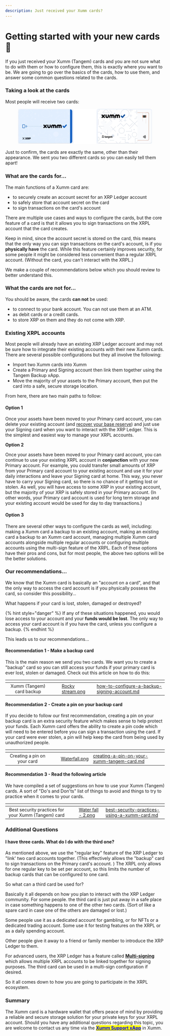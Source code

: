 ```yaml
---
description: Just received your Xumm cards?
---
```


# Getting started with your new cards 🤗

If you just received your Xumm (Tangem) cards and you are not sure what to do with them or how to configure them, this is exactly where you want to be. We are going to go over the basics of the cards, how to use them, and answer some common questions related to the cards.

### Taking a look at the cards

Most people will receive two cards:

<figure><img src="../.gitbook/assets/Xumm Tangem card -3.png" alt=""><figcaption></figcaption></figure>

Just to confirm, the cards are exactly the same, other than their appearance. We sent you two different cards so you can easily tell them apart!&#x20;

### What are the cards for...

The main functions of a Xumm card are:

* to securely create an account secret for an XRP Ledger account
* to safely store that account secret on the card
* to sign transactions on the card's account

There are multiple use cases and ways to configure the cards, but the core feature of a card is that it allows you to sign transactions on the XRPL account that the card creates.

Keep in mind, since the account secret is stored on the card, this means that the only way you can sign transactions on the card's account, is if you **physically have** the card. While this feature certainly improves security, for some people it might be considered less convenient than a regular XRPL account. (Without the card, you can't interact with the XRPL.)

We make a couple of recommendations below which you should review to better understand this.

### What the cards are not for...

You should be aware, the cards **can not** be used:

* to connect to your bank account. You can not use them at an ATM.&#x20;
* as debit cards or a credit cards.
* to store XRP on them and they do not come with XRP.

### Existing XRPL accounts

Most people will already have an existing XRP Ledger account and may not be sure how to integrate their existing accounts with their new Xumm cards. There are several possible configurations but they all involve the following:

* Import two Xumm cards into Xumm
* Create a Primary and Signing account then link them together using the Tangem Backup xApp.
* Move the majority of your assets to the Primary account, then put the card into a safe, secure storage location.

From here, there are two main paths to follow:

#### Option 1

Once your assets have been moved to your Primary card account, you can delete your existing account (and [recover your base reserve](../learning-more-about-xumm/deleting-an-xrpl-account.md)) and just use your Signing card when you want to interact with the XRP Ledger. This is the simplest and easiest way to manage your XRPL accounts.&#x20;

**Option 2**

Once your assets have been moved to your Primary card account, you can continue to use your existing XRPL account in **conjunction** with your new Primary account. For example, you could transfer small amounts of XRP from your Primary card account to your existing account and use it for your daily interactions and leave your Signing card at home. This way, you never have to carry your Signing card, so there is no chance of it getting lost or stolen. As well, you will have access to some XRP in your existing account, but the majority of your XRP is safely stored in your Primary account. (In other words, your Primary card account is used for long term storage and your existing account would be used for day to day transactions.)

#### Option 3

There are several other ways to configure the cards as well, including: making a Xumm card a backup to an existing account, making an existing card a backup to an Xumm card account, managing multiple Xumm card accounts alongside multiple regular accounts or configuring multiple accounts using the multi-sign feature of the XRPL. Each of these options have their pros and cons, but for most people, the above two options will be the better solutions.

### Our recommendations...

We know that the Xumm card is basically an "account on a card", and that the only way to access the card account is if you physically possess the card, so consider this possibility...

What happens if your card is lost, stolen, damaged or destroyed?

{% hint style="danger" %}
If any of these situations happened, you would lose access to your account and your **funds would be lost**.  The only way to access your card account is if you have the card, unless you configure a backup.&#x20;
{% endhint %}

&#x20;This leads us to our recommendations...

#### Recommendation 1 - Make a backup card

This is the main reason we send you two cards. We want you to create a "backup" card so you can still access your funds if your primary card is ever lost, stolen or damaged. Check out this article on how to do this:

<table data-view="cards"><thead><tr><th align="center"></th><th data-hidden></th><th data-hidden></th><th data-hidden data-card-cover data-type="files"></th><th data-hidden data-card-target data-type="content-ref"></th></tr></thead><tbody><tr><td align="center">Xumm (Tangem) card backup</td><td></td><td></td><td><a href="../.gitbook/assets/Rocky stream.png">Rocky stream.png</a></td><td><a href="how-to-configure-a-backup-signing-account.md">how-to-configure-a-backup-signing-account.md</a></td></tr></tbody></table>

#### Recommendation 2 - Create a pin on your backup card

If you decide to follow our first recommendation, creating a pin on your backup card is an extra security feature which makes sense to help protect your funds. Each Xumm card offers the ability to create a pin code which will need to be entered before you can sign a transaction using the card. If your card were ever stolen, a pin will help keep the card from being used by unauthorized people.

<table data-view="cards"><thead><tr><th align="center"></th><th data-hidden></th><th data-hidden></th><th data-hidden data-card-cover data-type="files"></th><th data-hidden data-card-target data-type="content-ref"></th></tr></thead><tbody><tr><td align="center">Creating a pin on your card</td><td></td><td></td><td><a href="../.gitbook/assets/Waterfall.png">Waterfall.png</a></td><td><a href="creating-a-pin-on-your-xumm-tangem-card.md">creating-a-pin-on-your-xumm-tangem-card.md</a></td></tr></tbody></table>

#### Recommendation 3 - Read the following article

We have compiled a set of suggestions on how to use your Xumm (Tangem) cards. A sort of "Do's and Don'ts" list of things to avoid and things to try to practice when it comes to your cards.

<table data-view="cards"><thead><tr><th align="center"></th><th data-hidden></th><th data-hidden></th><th data-hidden data-card-cover data-type="files"></th><th data-hidden data-card-target data-type="content-ref"></th></tr></thead><tbody><tr><td align="center">Best security practices for your Xumm (Tangem) card</td><td></td><td></td><td><a href="../.gitbook/assets/Water fall - 2.png">Water fall - 2.png</a></td><td><a href="best-security-practices-using-a-xumm-card.md">best-security-practices-using-a-xumm-card.md</a></td></tr></tbody></table>

### Additional Questions

#### I have three cards. What do I do with the third one?

As mentioned above, we use the "regular key" feature of the XRP Ledger to "link' two card accounts together. (This effectively allows the "backup" card to sign transactions on the Primary card's account. ) The XRPL only allows for one regular key to be set per account, so this limits the number of backup cards that can be configured to one card.

So what can a third card be used for?

Basically it all depends on how you plan to interact with the XRP Ledger community. For some people. the third card is just put away in a safe place in case something happens to one of the other two cards. (Sort of like a spare card in case one of the others are damaged or lost.)

Some people use it as a dedicated account for gambling, or for NFTs or a dedicated trading account. Some use it for testing features on the XRPL or as a daily spending account.

Other people give it away to a friend or family member to introduce the XRP Ledger to them.

For advanced users, the XRP Ledger has a feature called [**Multi-signing**](https://xrpl.org/multi-signing.html) which allows multiple XRPL accounts to be linked together for signing purposes. The third card can be used in a multi-sign configuration if desired.

So it all comes down to how you are going to participate in the XRPL ecosystem.



### Summary

The Xumm card is a hardware wallet that offers peace of mind by providing a reliable and secure storage solution for your private keys for your XRPL account. Should you have any additional questions regarding this topic, you are welcome to contact us any time via the [<mark style="color:blue;">**Xumm Support xApp**</mark>](https://xumm.app/detect/xapp:xumm.support?ref=helpcenter) in Xumm.
